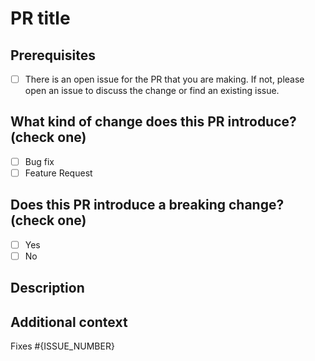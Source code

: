 # PR title

<!-- Thank you for submitting a pull request to our repo -->

## Prerequisites
- [ ] There is an open issue for the PR that you are making. If not, please open an issue to discuss the change or find an existing issue.

## What kind of change does this PR introduce? (check one)
- [ ] Bug fix
- [ ] Feature Request

## Does this PR introduce a breaking change? (check one)
- [ ] Yes
- [ ] No

## Description
<!-- Please include a summary of the change and/or which issue is fixed  -->

## Additional context
<!-- Add any other context or screenshots about the pull request here -->

Fixes #{ISSUE_NUMBER}
